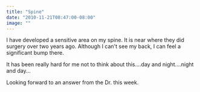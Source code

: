 ```yaml
---
title: "Spine"
date: "2010-11-21T08:47:00-08:00"
image: ""
---
```


I have developed a sensitive area on my spine. It is near where they did surgery over two years ago. Although I can't see my back, I can feel a significant bump there.

It has been really hard for me not to think about this....day and night....night and day...

Looking forward to an answer from the Dr. this week.